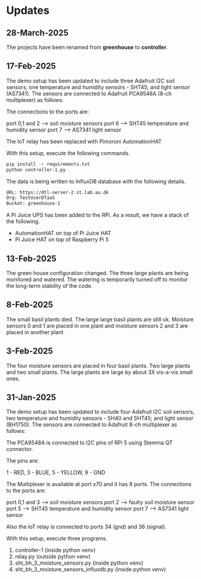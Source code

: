# Updates

## 28-March-2025

The projects have been renamed from **greenhouse** to **controller**.

## 17-Feb-2025

The demo setup has been updated to include three Adafruit I2C soil sensors,
one temperature and humidity sensors - SHT45;
and light sensor (AS7341). The sensors are connected to Adafruit
PCA9548A (8-ch multiplexer) as follows:

The connections to the ports are:

port 0,1 and 2 --> soil moisture sensors
port 6 --> SHT45 temperature and humidity sensor
port 7 --> AS7341 light sensor

The IoT relay has been replaced with Pimoroni AutomationHAT

With this setup, execute the following commands.

```sh
pip install -r requirements.txt
python controller-1.py
```

The data is being written to InfluxDB database with the following details.

```txt
URL: https://dtl-server-2.st.lab.au.dk
Org: TestUserDTaaS
Bucket: greenhouse-1
```

A Pi Juice UPS has been added to the RPi. As a result, we have
a stack of the following.

* AutomationHAT on top of Pi Juice HAT
* Pi Juice HAT on top of Raspberry Pi 5

## 13-Feb-2025

The green house configuration changed.
The three large plants are being monitored and watered.
The watering is temporarily turned off to monitor the long-term
stability of the code.

## 8-Feb-2025

The small basil plants died. The large large basil plants are still ok.
Moisture sensors 0 and 1 are placed in one plant and
moisture sensors 2 and 3 are placed in another plant

## 3-Feb-2025

The four moisture sensors are placed in four basil plants.
Two large plants and two small plants.
The large plants are large by about 3X vis-a-vis small ones.

## 31-Jan-2025

The demo setup has been updated to include four Adafruit I2C soil sensors,
two temperature and humidity sensors - SH40 and SHT45;
and light sensor (BH1750). The sensors are connected to Adafruit
8-ch multiplexer as follows:


The PCA9548A is connected to I2C pins of RPi 5 using Stemma QT
connector.

The pins are:

1 - RED, 3 - BLUE, 5 - YELLOW, 9 - GND

The Multiplexer is available at port x70 and it has 8 ports.
The connections to the ports are:

port 0,1 and 3 --> soil moisture sensors
port 2 --> faulty soil moisture sensor
port 5 --> SHT45 temperature and humidity sensor
port 7 --> AS7341 light sensor

Also the IoT relay is connected to ports 34 (gnd) and 36 (signal).

With this setup, execute three programs.

1. controller-1 (inside python venv)
1. relay.py (outside python venv)
1. sht_bh_3_moisture_sensors.py (inside python venv)
1. sht_bh_3_moisture_sensors_influxdb.py (inside python venv)
